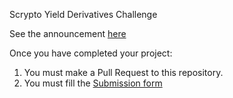 Scrypto Yield Derivatives Challenge

See the announcement [here](https://www.radixdlt.com/blog/scrypto-yield-derivatives-challenge-is-live)

Once you have completed your project:

1. You must make a Pull Request to this repository.
2. You must fill the [Submission form](https://radixdlt.typeform.com/to/GkjepHL8)
